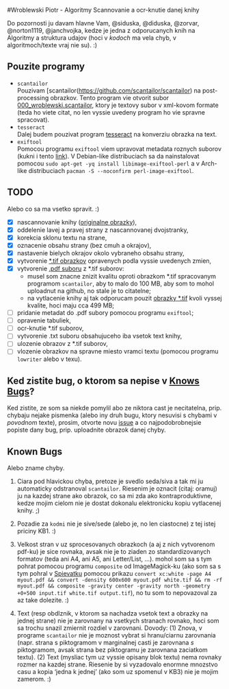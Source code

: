 #Wroblewski Piotr - Algoritmy
Scannovanie a ocr-knutie danej knihy

Do pozornosti ju davam hlavne Vam, @siduska, @diduska, @zorvar, @norton1119, @janchvojka, kedze je jedna z odporucanych knih na Algoritmy a struktura udajov (hoci v *kodoch* ma vela chyb, v algoritmoch/texte vraj nie su). :)

## Pouzite programy
- `scantailor`<br>
  Pouzivam [scantailor(https://github.com/scantailor/scantailor) na post-processing obrazkov. Tento program vie otvorit subor [000_wroblewski.scantailor](scantailor/000_wroblewski.scantailor), ktory je textovy subor v xml-kovom formate (teda ho viete citat, no len vyssie uvedeny program ho vie spravne spracovat).
- `tesseract`<br>
  Dalej budem pouzivat program [tesseract](https://code.google.com/p/tesseract-ocr/) na konverziu obrazka na text.
- `exiftool`<br>
  Pomocou programu `exiftool` viem upravovat metadata roznych suborov (kukni i tento [link](http://askubuntu.com/questions/27381/how-to-edit-pdf-metadata-from-command-line)). V Debian-like distribuciach sa da nainstalovat pomocou `sudo apt-get -yq install libimage-exiftool-perl` a v Arch-like distribuciach `pacman -S --noconfirm perl-image-exiftool`.

## TODO

Alebo co sa ma vsetko spravit. :)

- [x] nascannovanie knihy ([originalne obrazky](scan_orig_jpg)),
- [x] oddelenie lavej a pravej strany z nascannovanej dvojstranky,
- [x] korekcia sklonu textu na strane,
- [x] oznacenie obsahu strany (bez cmuh a okrajov),
- [x] nastavenie bielych okrajov okolo vybraneho obsahu strany,
- [x] vytvorenie [*.tif obrazkov](scantailor/out) opravenych podla vyssie uvedenych zmien,
- [x] vytvorenie [.pdf suboru](pdf_output) z *.tif suborov:
  - musel som znacne znizit kvalitu oproti obrazkom *.tif spracovanym programom `scantailor`, aby to malo do 100 MB, aby som to mohol uploadnut na github, no stale je to citatelne;
  - na vytlacenie knihy aj tak odporucam pouzit [obrazky *.tif](scantailor/out) kvoli vyssej kvalite, hoci maju cca 499 MB;
- [ ] pridanie metadat do .pdf subory pomocou programu `exiftool`;
- [ ] opravenie tabuliek,
- [ ] ocr-knutie *.tif suborov,
- [ ] vytvorenie .txt suboru obsahujuceho iba vsetok text knihy,
- [ ] ulozenie obrazov z *.tif suborov,
- [ ] vlozenie obrazkov na spravne miesto vramci textu (pomocou programu `lowriter` alebo v texu).

## Ked zistite bug, o ktorom sa nepise v [Knows Bugs](https://github.com/tukusejssirs/Wroblewski_Piotr_-_Algoritmy/blob/master/readme.md#known-bugs)?
Ked zistite, ze som sa niekde pomylil abo ze niktora cast je necitatelna, prip. chybaju nejake pismenka (alebo iny druh bugu, ktory nesuvisi s chybami v *povodnom* texte), prosim, otvorte novu [issue](https://github.com/tukusejssirs/Wroblewski_Piotr_-_Algoritmy/issues) a co najpodobrobnejsie popiste dany bug, prip. uploadnite obrazok danej chyby.

## Known Bugs
Alebo zname chyby.

1. Ciara pod hlavickou chyba, pretoze je svedlo seda/siva a tak mi ju automaticky odstranoval `scantailor`. Riesenim je oznacit (citaj: oramuj) ju na kazdej strane ako obrazok, co sa mi zda ako kontraproduktivne, kedze mojim cielom nie je dostat dokonalu elektronicku kopiu vytlacenej knihy. ;)

2. Pozadie za `kodmi` nie je sive/sede (alebo je, no len ciastocne) z tej istej priciny KB1. :)

3. Velkost stran v uz sprocesovanych obrazkoch (a aj z nich vytvorenom pdf-ku) je sice rovnaka, avsak nie je to ziaden zo standardizovanych formatov (teda ani A4, ani A5, ani Letter/List, …). mohol som sa s tym pohrat pomocou programu `composite` od ImageMagick-ku (ako som sa s tym pohral v [Spievatku](https://github.com/tukusejssirs/eSpievatko/raw/master/spievatko_0.1.3.pdf) pomocou prikazu `convert xc:white -page A4 myout.pdf && convert -density 600x600 myout.pdf white.tif && rm -rf myout.pdf && composite -gravity center -gravity north -geometry +0+500 input.tif white.tif output.tif`), no tu som to nepovazoval za az take dolezite. :)

4. Text (resp obdlznik, v ktorom sa nachadza vsetok text a obrazky na jednej strane) nie je zarovnany na vsetkych stranach rovnako, hoci som sa trochu snazil zmiernit rozdiel v zarovnani. Dovody: (1) Znova, v programe `scantailor` nie je moznost vybrat si hranu/ciarnu zarovnania (napr. strana s piktogramom v marginalnej casti je zarovnana *s* piktogramom, avsak strana bez piktogramu je zarovnana zaciatkom textu). (2) Text (mysliac tym uz vyssie opisany blok textu) nema rovnaky rozmer na kazdej strane. Riesenie by si vyzadovalo enormne mnozstvo casu a kopia ‘jedna k jednej’ (ako som uz spomenul v KB3) nie je mojim zamerom. :)
